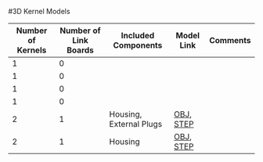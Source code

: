 #3D Kernel Models


| **Number of Kernels** | **Number of Link Boards**    | **Included Components**  | **Model Link** | **Comments** |
|-----------------------|------------------------------|--------------------------|----------------|--------------|
| 1                     | 0                            |                          |                |              |
| 1                     | 0                            |                          |                |              |
| 1                     | 0                            |                          |                |              |
| 1                     | 0                            |                          |                |              |
| 2                     | 1                            | Housing, External Plugs  | [OBJ](http://docs.peauproductions.com/kernel/array_2_housing_plugs.obj), [STEP](http://docs.peauproductions.com/kernel/array_2_housing_plugs.STEP.zip)      |              |
| 2                     | 1                            | Housing | [OBJ](http://docs.peauproductions.com/kernel/array_2_housing.obj), [STEP](http://docs.peauproductions.com/kernel/)      |              |




